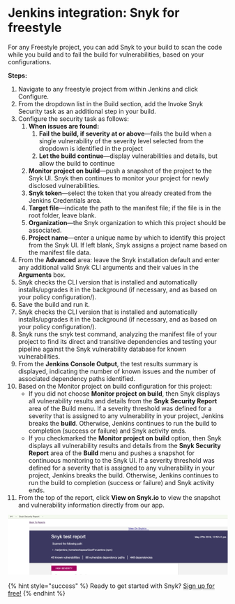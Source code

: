 # Jenkins integration: Snyk for freestyle

For any Freestyle project, you can add Snyk to your build to scan the code while you build and to fail the build for vulnerabilities, based on your configurations.

**Steps:**

1. Navigate to any freestyle project from within Jenkins and click Configure.
2. From the dropdown list in the Build section, add the Invoke Snyk Security task as an additional step in your build.
3. Configure the security task as follows:
   1. **When issues are found:**
      1. **Fail the build, if severity at or above**—fails the build when a single vulnerability of the severity level selected from the dropdown is identified in the project
      2. **Let the build continue**—display vulnerabilities and details, but allow the build to continue
   2. **Monitor project on build**—push a snapshot of the project to the Snyk UI. Snyk then continues to monitor your project for newly disclosed vulnerabilities.
   3. **Snyk token**—select the token that you already created from the Jenkins Credentials area.
   4. **Target file**—indicate the path to the manifest file; if the file is in the root folder, leave blank.
   5. **Organization**—the Snyk organization to which this project should be associated.
   6. **Project name**—enter a unique name by which to identify this project from the Snyk UI. If left blank, Snyk assigns a project name based on the manifest file data.
4. From the **Advanced** area: leave the Snyk installation default and enter any additional valid Snyk CLI arguments and their values in the **Arguments** box. 
5. Snyk checks the CLI version that is installed and automatically installs/upgrades it in the background \(if necessary, and as based on your policy configuration\/). 
6. Save the build and run it. 
7. Snyk checks the CLI version that is installed and automatically installs/upgrades it in the background \(if necessary, and as based on your policy configuration\/). 
8. Snyk runs the snyk test command, analyzing the manifest file of your project to find its direct and transitive dependencies and testing your pipeline against the Snyk vulnerability database for known vulnerabilities. 
9. From the **Jenkins Console Output**, the test results summary is displayed, indicating the number of known issues and the number of associated dependency paths identified. 
10. Based on the Monitor project on build configuration for this project:
    * If you did not choose **Monitor project on build**, then Snyk displays all vulnerability results and details from the **Snyk Security Report** area of the Build menu. If a severity threshold was defined for a severity that is assigned to any vulnerability in your project, Jenkins breaks the **build**. Otherwise, Jenkins continues to run the build to completion \(success or failure\) and Snyk activity ends.
    * If you checkmarked the **Monitor project on build** option, then Snyk displays all vulnerability results and details from the **Snyk Security Report** area of the **Build** menu and pushes a snapshot for continuous monitoring to the Snyk UI. If a severity threshold was defined for a severity that is assigned to any vulnerability in your project, Jenkins breaks the build. Otherwise, Jenkins continues to run the build to completion \(success or failure\) and Snyk activity ends.
11. From the top of the report, click **View on Snyk.io** to view the snapshot and vulnerability information directly from our app.

![](../../.gitbook/assets/ci-cd%20%282%29%20%282%29%20%282%29%20%282%29%20%282%29%20%281%29%20%288%29.png)

{% hint style="success" %}
Ready to get started with Snyk? [Sign up for free!](https://snyk.io/login?cta=sign-up&loc=footer&page=support_docs_page)
{% endhint %}

